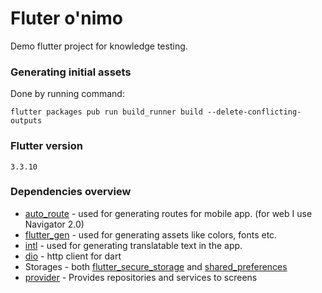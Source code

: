 # Fluter o'nimo
Demo flutter project for knowledge testing.

### Generating initial assets

Done by running command:

`flutter packages pub run build_runner build --delete-conflicting-outputs`

### Flutter version

`3.3.10`

### Dependencies overview

 - [auto_route](https://pub.dev/packages/auto_route) - used for generating routes for mobile app. (for web I use Navigator 2.0)
 - [flutter_gen](https://pub.dev/packages/flutter_gen) - used for generating assets like colors, fonts etc.
 - [intl](https://pub.dev/packages/intl) - used for generating translatable text in the app.
 - [dio](https://pub.dev/packages/dio) - http client for dart
 - Storages - both [flutter_secure_storage](https://pub.dev/packages/flutter_secure_storage) and [shared_preferences](https://pub.dev/packages/shared_preferences)
 - [provider](https://pub.dev/packages/provider) - Provides repositories and services to screens
